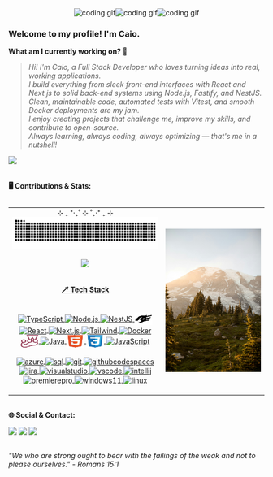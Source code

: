 <div align="center">
<img src="https://media4.giphy.com/media/v1.Y2lkPTc5MGI3NjExbzgzbG9ubHA5ZXA1dmkyYzhkcGNxbWdwcDd6bng3ZzllYnZzaGI5ciZlcD12MV9pbnRlcm5hbF9naWZfYnlfaWQmY3Q9Zw/sULKEgDMX8LcI/giphy.gif" width="150" alt="coding gif"><img src="https://media4.giphy.com/media/v1.Y2lkPTc5MGI3NjExbzgzbG9ubHA5ZXA1dmkyYzhkcGNxbWdwcDd6bng3ZzllYnZzaGI5ciZlcD12MV9pbnRlcm5hbF9naWZfYnlfaWQmY3Q9Zw/sULKEgDMX8LcI/giphy.gif" width="150" alt="coding gif"><img src="https://media4.giphy.com/media/v1.Y2lkPTc5MGI3NjExbzgzbG9ubHA5ZXA1dmkyYzhkcGNxbWdwcDd6bng3ZzllYnZzaGI5ciZlcD12MV9pbnRlcm5hbF9naWZfYnlfaWQmY3Q9Zw/sULKEgDMX8LcI/giphy.gif" width="150" alt="coding gif">
</div>
<table width="100%"> 

<div>
<h3>Welcome to my profile! I'm Caio.</h3>  

<b>What am I currently working on? 🚀</b>

> _Hi! I'm Caio, a Full Stack Developer who loves turning ideas into real, working applications._ <br/>
> _I build everything from sleek front-end interfaces with React and Next.js to solid back-end systems using Node.js, Fastify, and NestJS._ <br/>
> _Clean, maintainable code, automated tests with Vitest, and smooth Docker deployments are my jam._ <br/>
> _I enjoy creating projects that challenge me, improve my skills, and contribute to open-source._ <br/>
> _Always learning, always coding, always optimizing — that's me in a nutshell!_ <br/>

<img width="300" src="https://github.com/CaiuWare/CaiuWare/assets/blob/main/dev-setup.gif">
</div> 

##

<b>🖥️ Contributions & Stats: </b>

<table>
  <tr>
    <td width="60%" align="center">
  ⊹ ₊  ⁺‧₊˚ ⊹ ˚₊‧⁺ ₊ ⊹ <br>
      <picture>
        <source media="(prefers-color-scheme: dark)" srcset="https://raw.githubusercontent.com/CaiuWare/CaiuWare/output/github-contribution-grid-snake-dark.svg">
        <source media="(prefers-color-scheme: light)" srcset="https://raw.githubusercontent.com/CaiuWare/CaiuWare/output/github-contribution-grid-snake.svg">
        <img width="100%" alt="GitHub contribution grid snake animation"
             src="https://raw.githubusercontent.com/CaiuWare/CaiuWare/output/github-contribution-grid-snake.svg">
      </picture><br><br>
      <div align="center">
        <a href="[https://github.com/CaiuWare](https://github.com/CaiuWare)"> 
        <img width="300" src="https://github-readme-stats.vercel.app/api/top-langs/?username=CaiuWare&layout=compact&langs_count=16&theme=cobalt"/>
      </div><br>

<b>🪄 Tech Stack</b><br><br>

<div align="center">
  <img align="center" alt="TypeScript" height="25" width="35" src="https://cdn.jsdelivr.net/gh/devicons/devicon@latest/icons/typescript/typescript-original.svg">
  <img align="center" alt="Node.js" height="25" width="35" src="https://cdn.jsdelivr.net/gh/devicons/devicon@latest/icons/nodejs/nodejs-original.svg">
  <img align="center" alt="NestJS" height="25" width="35" src="https://cdn.jsdelivr.net/gh/devicons/devicon@latest/icons/nestjs/nestjs-original.svg">
  <img align="center" alt="Fastify" height="25" width="35" src="https://raw.githubusercontent.com/devicons/devicon/master/icons/fastify/fastify-original.svg">
  <img align="center" alt="React" height="25" width="35" src="https://cdn.jsdelivr.net/gh/devicons/devicon@latest/icons/react/react-original-wordmark.svg">
  <img align="center" alt="Next.js" height="25" width="35" src="https://cdn.jsdelivr.net/gh/devicons/devicon@latest/icons/nextjs/nextjs-original.svg">
  <img align="center" alt="Tailwind" height="25" width="35" src="https://cdn.jsdelivr.net/gh/devicons/devicon@latest/icons/tailwindcss/tailwindcss-original.svg">
  <img align="center" alt="Docker" height="25" width="35" src="https://cdn.jsdelivr.net/gh/devicons/devicon@latest/icons/docker/docker-original.svg">
  <img align="center" alt="Vitest" height="25" width="35" src="https://raw.githubusercontent.com/devicons/devicon/master/icons/jest/jest-plain.svg">
  <img align="center" alt="Java" height="25" width="35" src="https://cdn.jsdelivr.net/gh/devicons/devicon@latest/icons/java/java-original.svg">
  <img align="center" alt="HTML5" height="25" width="35" src="https://raw.githubusercontent.com/devicons/devicon/master/icons/html5/html5-original.svg">
  <img align="center" alt="CSS3" height="25" width="35" src="https://raw.githubusercontent.com/devicons/devicon/master/icons/css3/css3-original.svg">
  <img align="center" alt="JavaScript" height="25" width="35" src="https://cdn.jsdelivr.net/gh/devicons/devicon@latest/icons/javascript/javascript-plain.svg"> <br><br>
  <img align="center" alt="azure" height="25" width="35" src="https://cdn.jsdelivr.net/gh/devicons/devicon@latest/icons/azure/azure-original.svg">
  <img align="center" alt="sql" height="25" width="35" src="https://cdn.jsdelivr.net/gh/devicons/devicon@latest/icons/azuresqldatabase/azuresqldatabase-original.svg">
  <img align="center" alt="git" height="25" width="35" src="https://cdn.jsdelivr.net/gh/devicons/devicon@latest/icons/git/git-original.svg">
  <img align="center" alt="githubcodespaces" height="25" width="35" src="https://cdn.jsdelivr.net/gh/devicons/devicon@latest/icons/githubcodespaces/githubcodespaces-original.svg">
  <img align="center" alt="jira" height="25" width="35" src="https://cdn.jsdelivr.net/gh/devicons/devicon@latest/icons/jira/jira-original.svg">
  <img align="center" alt="visualstudio" height="25" width="35" src="https://cdn.jsdelivr.net/gh/devicons/devicon@latest/icons/visualstudio/visualstudio-original.svg">
  <img align="center" alt="vscode" height="25" width="35" src="https://cdn.jsdelivr.net/gh/devicons/devicon@latest/icons/vscode/vscode-original.svg">
  <img align="center" alt="intellij" height="25" width="35" src="https://cdn.jsdelivr.net/gh/devicons/devicon@latest/icons/intellij/intellij-original.svg">
  <img align="center" alt="premierepro" height="25" width="35" src="https://cdn.jsdelivr.net/gh/devicons/devicon@latest/icons/premierepro/premierepro-original.svg">
  <img align="center" alt="windows11" height="25" width="35" src="https://cdn.jsdelivr.net/gh/devicons/devicon@latest/icons/windows11/windows11-original.svg">
  <img align="center" alt="linux" height="25" width="35" src="https://cdn.jsdelivr.net/gh/devicons/devicon@latest/icons/linux/linux-original.svg">

</div><br>
    </td>
    <td width="40%">
      <img width="100%" src="images/emma-swoboda-B9fkw_aO6fo-unsplash.jpg">
    </td>
  </tr>
</table>

##

<b>🌐 Social & Contact: </b>
<div>
   <a href="https://www.linkedin.com/in/caioware/" target="_blank"><img src="https://img.shields.io/badge/LinkedIn-000000?style=for-the-badge&logo=linkedin&logoColor=white"></a>
   <a href="mailto:caiu.ware@gmail.com"><img src="https://img.shields.io/badge/Gmail-000000?style=for-the-badge&logo=gmail&logoColor=white"></a>
   <a href="https://wa.me/5511960786755" target="_blank"><img src="https://img.shields.io/badge/WhatsApp-25D366?style=for-the-badge&logo=whatsapp&logoColor=white"></a>
</div>

##

<i>"We who are strong ought to bear with the failings of the weak and not to please ourselves." - Romans 15:1</i><br> <br>
